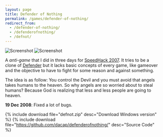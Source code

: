 ```yaml
---
layout: page
title: Defender of Nothing
permalink: /games/defender-of-nothing/
redirect_from:
  - /defender-of-nothing/
  - /defenderofnothing/
  - /defnot/
---
```


<img class="img-responsive" src="screenshot0.png" alt="Screenshot" />

<img class="img-responsive" src="screenshot1.png" alt="Screenshot" />

A _anti-game_ that I did in three days for
[SpeedHack 2007](http://www.speedhack.allegro.cc/). It tries to be a
clone of [Defender](http://en.wikipedia.org/wiki/Defender_%28game%29) but
it lacks basic concepts of every game, like gameover and the objective
to have to fight for some reason and against something.

The idea is as follow: You control the Devil and you must avoid that
angels takes humans to the heaven. So why angels are so worried about
to steal humans? Because God is realizing that less and less people
are going to heaven.

**19 Dec 2008**: Fixed a lot of bugs.

{% include download file="defnot.zip" desc="Download Windows version" %}
{% include download file="https://github.com/dacap/defenderofnothing/" desc="Source Code" %}
